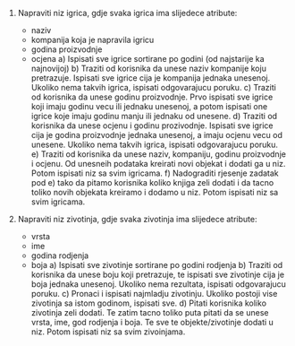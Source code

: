 1. Napraviti niz igrica, gdje svaka igrica ima slijedece atribute:
	- naziv
	- kompanija koja je napravila igricu
	- godina proizvodnje
	- ocjena
a) Ispisati sve igrice sortirane po godini (od najstarije ka najnovijoj)
b) Traziti od korisnika da unese naziv kompanije koju pretrazuje. Ispisati sve igrice cija je kompanija jednaka unesenoj. Ukoliko nema takvih igrica, ispisati odgovarajucu poruku.
c) Traziti od korisnika da unese godinu proizvodnje. Prvo ispisati sve igrice koji imaju godinu vecu ili jednaku unesenoj, a potom ispisati one igrice koje imaju godinu manju ili jednaku od unesene.
d) Traziti od korisnika da unese ocjenu i godinu prozivodnje. Ispisati sve igrice cija je godina proizvodnje jednaka unesenoj, a imaju ocjenu vecu od unesene. Ukoliko nema takvih igrica, ispisati odgovarajucu poruku.
e) Traziti od korisnika da unese naziv, kompaniju, godinu proizvodnje i ocjenu. Od unesneih podataka kreirati novi objekat i dodati ga u niz. Potom ispisati niz sa svim igricama.
f) Nadograditi rjesenje zadatak pod e) tako da pitamo korisnika koliko knjiga zeli dodati i da tacno toliko novih objekata kreiramo i dodamo u niz. Potom ispisati niz sa svim igricama.

2. Napraviti niz zivotinja, gdje svaka zivotinja ima slijedece atribute:
	- vrsta
	- ime
	- godina rodjenja
	- boja
a) Ispisati sve zivotinje sortirane po godini rodjenja
b) Traziti od korisnika da unese boju koji pretrazuje, te ispisati sve zivotinje cija je boja jednaka unesenoj. Ukoliko nema rezultata, ispisati odgovarajucu poruku.
c) Pronaci i ispisati najmladju zivotinju. Ukoliko postoji vise zivotinja sa istom godinom, ispisati sve.
d) Pitati korisnika koliko zivotinja zeli dodati. Te zatim tacno toliko puta pitati da se unese vrsta, ime, god rodjenja i boja. Te sve te objekte/zivotinje dodati u niz. Potom ispisati niz sa svim zivoinjama.
